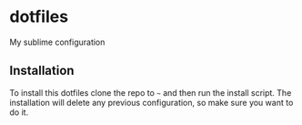 # dotfiles
My sublime configuration

## Installation
To install this dotfiles clone the repo to `~` and then run the install script. The installation will delete any previous configuration, so make sure you want to do it.
